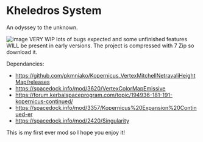 # **Kheledros System**

An odyssey to the unknown.

![image](https://github.com/user-attachments/assets/6a5c7c19-b8e4-4fb5-b1ac-9bafdb146d72)
VERY WIP lots of bugs expected and some unfinished features WILL be present in early versions.
The project is compressed with 7 Zip so download it.

Dependancies:

- https://github.com/pkmniako/Kopernicus_VertexMitchellNetravaliHeightMap/releases
- https://spacedock.info/mod/3620/VertexColorMapEmissive
- https://forum.kerbalspaceprogram.com/topic/194936-181-191-kopernicus-continued/
- https://spacedock.info/mod/3357/Kopernicus%20Expansion%20Continued-er
- https://spacedock.info/mod/2420/Singularity

This is my first ever mod so I hope you enjoy it!
